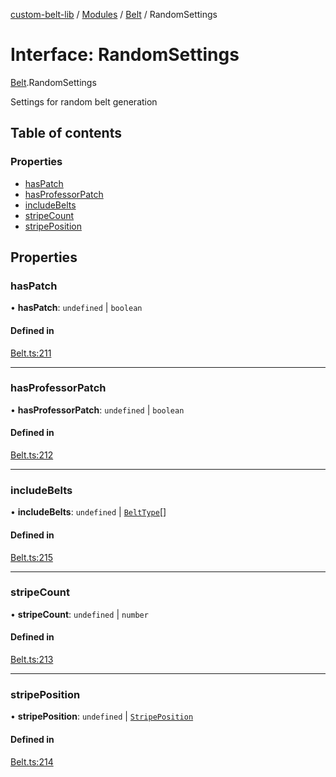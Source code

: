 [custom-belt-lib](../README.md) / [Modules](../modules.md) / [Belt](../modules/Belt.md) / RandomSettings

# Interface: RandomSettings

[Belt](../modules/Belt.md).RandomSettings

Settings for random belt generation

## Table of contents

### Properties

- [hasPatch](Belt.RandomSettings.md#haspatch)
- [hasProfessorPatch](Belt.RandomSettings.md#hasprofessorpatch)
- [includeBelts](Belt.RandomSettings.md#includebelts)
- [stripeCount](Belt.RandomSettings.md#stripecount)
- [stripePosition](Belt.RandomSettings.md#stripeposition)

## Properties

### hasPatch

• **hasPatch**: `undefined` \| `boolean`

#### Defined in

[Belt.ts:211](https://github.com/jeffholst/custom-belt/blob/88ac18a/packages/custom-belt-lib/src/Belt.ts#L211)

___

### hasProfessorPatch

• **hasProfessorPatch**: `undefined` \| `boolean`

#### Defined in

[Belt.ts:212](https://github.com/jeffholst/custom-belt/blob/88ac18a/packages/custom-belt-lib/src/Belt.ts#L212)

___

### includeBelts

• **includeBelts**: `undefined` \| [`BeltType`](../enums/Belt.BeltType.md)[]

#### Defined in

[Belt.ts:215](https://github.com/jeffholst/custom-belt/blob/88ac18a/packages/custom-belt-lib/src/Belt.ts#L215)

___

### stripeCount

• **stripeCount**: `undefined` \| `number`

#### Defined in

[Belt.ts:213](https://github.com/jeffholst/custom-belt/blob/88ac18a/packages/custom-belt-lib/src/Belt.ts#L213)

___

### stripePosition

• **stripePosition**: `undefined` \| [`StripePosition`](../enums/Belt.StripePosition.md)

#### Defined in

[Belt.ts:214](https://github.com/jeffholst/custom-belt/blob/88ac18a/packages/custom-belt-lib/src/Belt.ts#L214)
